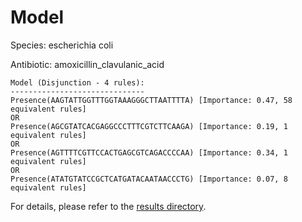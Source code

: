 
# Model

Species: escherichia coli

Antibiotic: amoxicillin_clavulanic_acid

```
Model (Disjunction - 4 rules):
------------------------------
Presence(AAGTATTGGTTTGGTAAAGGGCTTAATTTTA) [Importance: 0.47, 58 equivalent rules]
OR
Presence(AGCGTATCACGAGGCCCTTTCGTCTTCAAGA) [Importance: 0.19, 1 equivalent rules]
OR
Presence(AGTTTTCGTTCCACTGAGCGTCAGACCCCAA) [Importance: 0.34, 1 equivalent rules]
OR
Presence(ATATGTATCCGCTCATGATACAATAACCCTG) [Importance: 0.07, 8 equivalent rules]

```

For details, please refer to the [results directory](../../../../../results/scm_b/escherichia+coli/amoxicillin_clavulanic_acid/repeat_7/).


